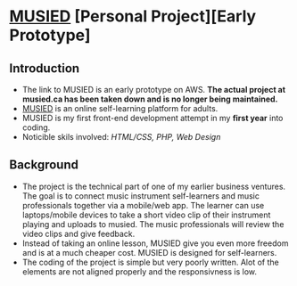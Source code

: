 # [MUSIED](http://musied.s3-website-us-east-1.amazonaws.com/) [Personal Project][Early Prototype]

## Introduction
   - The link to MUSIED is an early prototype on AWS. **The actual project at musied.ca has been taken down and is no longer being maintained.**
   - [MUSIED](http://musied.s3-website-us-east-1.amazonaws.com/) is an online self-learning platform for adults.
   - MUSIED is my first front-end development attempt in my **first year** into coding.
   - Noticible skils involved: *HTML/CSS, PHP, Web Design*

## Background
   - The project is the technical part of one of my earlier business ventures. The goal is to connect music instrument self-learners and music professionals together via a mobile/web app. The learner can use laptops/mobile devices to take a short video clip of their instrument playing and uploads to musied. The music professionals will review the video clips and give feedback. 
   - Instead of taking an online lesson, MUSIED give you even more freedom and is at a much cheaper cost. MUSIED is designed for self-learners.
   - The coding of the project is simple but very poorly written. Alot of the elements are not aligned properly and the responsivness is low.
